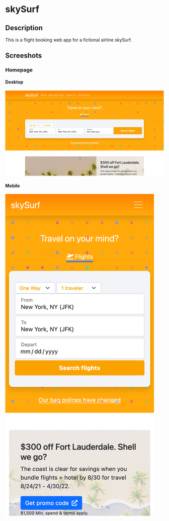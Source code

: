 # skySurf

## Description

This is a flight booking web app for a fictional airline skySurf.

## Screeshots

### Homepage

#### Desktop

![Homepage](readme_images/homepage.png "Homepage")

#### Mobile

![Homepage mobile](readme_images/homepage_mobile.png "Homepage mobile")
